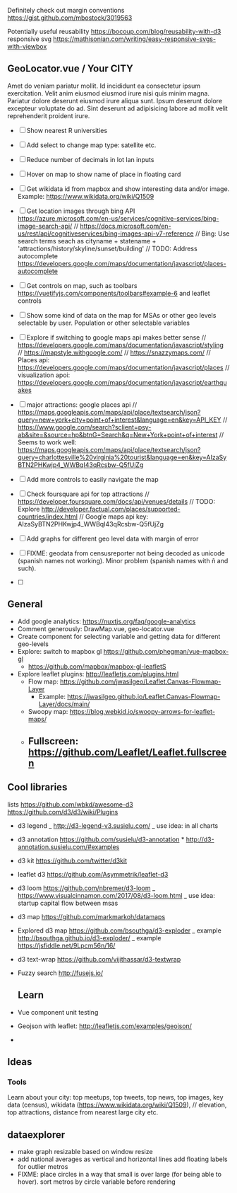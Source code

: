 Definitely check out
margin conventions https://gist.github.com/mbostock/3019563

Potentially useful
reusability https://bocoup.com/blog/reusability-with-d3
responsive svg https://mathisonian.com/writing/easy-responsive-svgs-with-viewbox

## GeoLocator.vue / Your CITY

Amet do veniam pariatur mollit. Id incididunt ea consectetur ipsum exercitation.
Velit anim eiusmod eiusmod irure nisi quis minim magna. Pariatur dolore deserunt
eiusmod irure aliqua sunt. Ipsum deserunt dolore excepteur voluptate do ad. Sint
deserunt ad adipisicing labore ad mollit velit reprehenderit proident irure.

* [ ] Show nearest R universities
* [ ] Add select to change map type: satellite etc.
* [ ] Reduce number of decimals in lot lan inputs
* [ ] Hover on map to show name of place in floating card
* [ ] Get wikidata id from mapbox and show interesting data and/or image.
      Example: https://www.wikidata.org/wiki/Q1509
* [ ] Get location images through bing API
      https://azure.microsoft.com/en-us/services/cognitive-services/bing-image-search-api/
      //
      https://docs.microsoft.com/en-us/rest/api/cognitiveservices/bing-images-api-v7-reference
      // Bing: Use search terms seach as cityname + statename +
      'attractions/history/skyline/sunset/building' // TODO: Address
      autocomplete
      https://developers.google.com/maps/documentation/javascript/places-autocomplete
* [ ] Get controls on map, such as toolbars
      https://vuetifyjs.com/components/toolbars#example-6 and leaflet controls
* [ ] Show some kind of data on the map for MSAs or other geo levels selectable
      by user. Population or other selectable variables
* [ ] Explore if switching to google maps api makes better sense //
      https://developers.google.com/maps/documentation/javascript/styling //
      https://mapstyle.withgoogle.com/ // https://snazzymaps.com/ // Places api:
      https://developers.google.com/maps/documentation/javascript/places //
      visualization apoi:
      https://developers.google.com/maps/documentation/javascript/earthquakes
* [ ] major attractions: google places api //
      https://maps.googleapis.com/maps/api/place/textsearch/json?query=new+york+city+point+of+interest&language=en&key=API_KEY
      //
      https://www.google.com/search?sclient=psy-ab&site=&source=hp&btnG=Search&q=New+York+point+of+interest
      // Seems to work well:
      https://maps.googleapis.com/maps/api/place/textsearch/json?query=charlottesville%20virginia%20tourist&language=en&key=AIzaSyBTN2PHKwjp4_WWBqI43qRcsbw-Q5fUjZg
* [ ] Add more controls to easily navigate the map
* [ ] Check foursquare api for top attractions //
      https://developer.foursquare.com/docs/api/venues/details // TODO: Explore
      http://developer.factual.com/places/supported-countries/index.html //
      Google maps api key: AIzaSyBTN2PHKwjp4_WWBqI43qRcsbw-Q5fUjZg
* [ ] Add graphs for different geo level data with margin of error

* [ ] FIXME: geodata from censusreporter not being decoded as unicode (spanish
      names not working). Minor problem (spanish names with ñ and such).
* [ ]

## General

* Add google analytics: https://nuxtjs.org/faq/google-analytics
* Comment generously: DrawMap.vue, geo-locator.vue
* Create component for selecting variable and getting data for different
  geo-levels
* Explore: switch to mapbox gl https://github.com/phegman/vue-mapbox-gl
  * https://github.com/mapbox/mapbox-gl-leafletS
* Explore leaflet plugins: http://leafletjs.com/plugins.html
  * Flow map: https://github.com/jwasilgeo/Leaflet.Canvas-Flowmap-Layer
    * Example:
      https://jwasilgeo.github.io/Leaflet.Canvas-Flowmap-Layer/docs/main/
  * Swoopy map: https://blog.webkid.io/swoopy-arrows-for-leaflet-maps/
  * ## Fullscreen: https://github.com/Leaflet/Leaflet.fullscreen

## Cool libraries

lists https://github.com/wbkd/awesome-d3 https://github.com/d3/d3/wiki/Plugins

* d3 legend _ http://d3-legend-v3.susielu.com/ _ use idea: in all charts
* d3 annotation https://github.com/susielu/d3-annotation \*
  http://d3-annotation.susielu.com/#examples
* d3 kit https://github.com/twitter/d3kit
* leaflet d3 https://github.com/Asymmetrik/leaflet-d3
* d3 loom https://github.com/nbremer/d3-loom _
  https://www.visualcinnamon.com/2017/08/d3-loom.html _ use idea: startup
  capital flow between msas
* d3 map https://github.com/markmarkoh/datamaps
* Explored d3 map https://github.com/bsouthga/d3-exploder _ example
  http://bsouthga.github.io/d3-exploder/ _ example
  https://jsfiddle.net/9Lpcm56n/16/
* d3 text-wrap https://github.com/vijithassar/d3-textwrap
* Fuzzy search http://fusejs.io/

  ## Learn

* Vue component unit testing
* Geojson with leaflet: http://leafletjs.com/examples/geojson/
*

## Ideas

### Tools

Learn about your city: top meetups, top tweets, top news, top images, key data
(census), wikidata (https://www.wikidata.org/wiki/Q1509), // elevation, top
attractions, distance from nearest large city etc.

## dataexplorer

* make graph resizable based on window resize
* add national averages as vertical and horizontal lines add floating labels for
  outlier metros
* FIXME: place circles in a way that small is over large (for being able to
  hover). sort metros by circle variable before rendering
